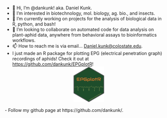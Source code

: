 - 👋 Hi, I’m @dankunk! aka. Daniel Kunk.
- 👀 I’m interested in biotechnology, mol. biology, ag. bio., and insects. 
- 🌱 I’m currently working on projects for the analysis of biological data in R, python, and bash!
- 💞️ I’m looking to collaborate on automated code for data analysis on plant-aphid data, anywhere from behavioral assays to bioinformatics workflows. 
- 📫 How to reach me is via email... Daniel.kunk@colostate.edu.
- I just made an R package for plotting EPG (electrical penetration graph) recordings of aphids! Check it out at https://github.com/dankunk/EPGplotR!
  <div align="center">
  <img src="https://github.com/dankunk/EPGplotR/blob/main/EPGplotR.png" alt="EPGplotR Hex Logo" width="20%"/>
</div>
- Follow my github page at https://github.com/dankunk/. 
<!---
dankunk/dankunk is a ✨ special ✨ repository because its `README.md` (this file) appears on your GitHub profile.
You can click the Preview link to take a look at your changes.
--->
